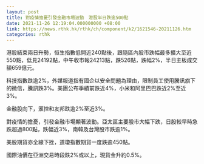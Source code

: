 ```yaml
---
layout: post
title: 對疫情擔憂引發金融市場波動　港股半日跌逾500點
date: 2021-11-26 12:19:04.000000000 +08:00
link: https://news.rthk.hk/rthk/ch/component/k2/1621546-20211126.htm
categories: rthk
---
```


港股結束兩日升勢，恒生指數低開近240點後，跟隨區內股市跌幅最多擴大至近550點，低見24192點，中午收市報24213點，跌526點，跌幅2%，半日主板成交額659億元。

科技指數跌逾2%，外媒報道指有國企以安全問題為理由，限制員工使用騰訊旗下的微信，騰訊跌3%。美團公布季績前跌近4%，小米和阿里巴巴跌近2%至近3%。

金融股向下，滙控和友邦跌逾2%至近3%。

對疫情的擔憂，引發金融市場顯著波動。亞太區主要股市大幅下跌，日股較早時急跌超過800點，跌幅近3%，南韓及台灣股市跌逾1%。

美股期貨亦全線下挫，道瓊指數期貨一度跌逾450點。

國際油價在亞洲交易時段跌2%或以上，現貨金升約0.5%。

